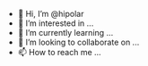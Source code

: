 - 👋 Hi, I’m @hipolar
- 👀 I’m interested in ...
- 🌱 I’m currently learning ...
- 💞️ I’m looking to collaborate on ...
- 📫 How to reach me ...

<!---
hipolar/hipolar is a ✨ special ✨ repository because its `README.md` (this file) appears on your GitHub profile.
You can click the Preview link to take a look at your changes.
--->
